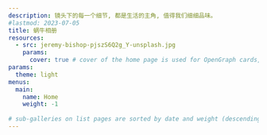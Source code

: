 ```yaml
---
description: 镜头下的每一个细节, 都是生活的主角, 值得我们细细品味。
#lastmod: 2023-07-05
title: 蜗牛相册
resources:
  - src: jeremy-bishop-pjszS6Q2g_Y-unsplash.jpg
    params:
      cover: true # cover of the home page is used for OpenGraph cards, etc.
params:
  theme: light
menus:
  main:
    name: Home
    weight: -1
  
# sub-galleries on list pages are sorted by date and weight (descending)
---
```

